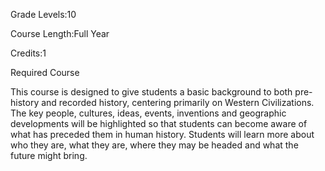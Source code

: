Grade Levels:10

Course Length:Full Year

Credits:1

Required Course

This course is designed to give students a basic background to both pre-history and recorded history, centering primarily on Western Civilizations. The key people, cultures, ideas, events, inventions and geographic developments will be highlighted so that students can become aware of what has preceded them in human history. Students will learn more about who they are, what they are, where they may be headed and what the future might bring.